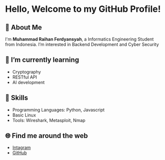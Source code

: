 # Hello, Welcome to my GitHub Profile!

## 👋 About Me
I'm __Muhammad Raihan Ferdyansyah__, a Informatics Engineering Student from Indonesia. I’m interested in Backend Development and Cyber Security

## 🌱 I’m currently learning
- Cryptography
- RESTful API
- AI development

## 💼 Skills
- Programming Languages: Python, Javascript
- Basic Linux
- Tools: Wireshark, Metasploit, Nmap

## 🌐 Find me around the web
- [Intagram](https://www.instagram.com/atsu.ferdy_/)
- [GitHub](https://github.com/RaihanFerdy)
